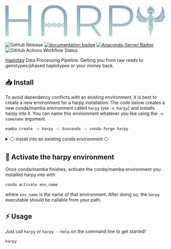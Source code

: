 [![logo](https://github.com/pdimens/harpy/blob/docs/static/logo_trans.png?raw=true)](https://pdimens.github.io/harpy)

![GitHub Release](https://img.shields.io/github/v/release/pdimens/harpy?style=for-the-badge&logo=hackthebox&logoColor=ffffff)
[![documentation badge](https://img.shields.io/badge/read%20the-documentation-fbab3a?style=for-the-badge&logo=searxng&logoColor=ffffff)](https://pdimens.github.io/harpy) 
[![Anaconda-Server Badge](https://img.shields.io/conda/dn/bioconda/harpy.svg?style=for-the-badge&logo=docusign&logoColor=ffffff)](https://anaconda.org/bioconda/harpy)
![GitHub Actions Workflow Status](https://img.shields.io/github/actions/workflow/status/pdimens/harpy/tests.yml?style=for-the-badge&logo=cachet&logoColor=ffffff)

[Haplotag](https://doi.org/10.1073/pnas.2015005118) Data Processing Pipeline. Getting you from raw reads to genotypes/phased haplotypes or your money back.


## 📥 Install 
To avoid dependency conflicts with an existing environment, it is best to create a new environment for a harpy installation. The code below creates a new conda/mamba environment called `harpy` (via `-n harpy`) and installs harpy into it. You can name this environment whatever you like using the `-n somename` argument. 
```bash
mamba create -n harpy -c bioconda -c conda-forge harpy
```

<details>
  <summary>⚪️ install into an existing conda environment ⚪️</summary>

  ---
  
If you wish to install harpy and its dependencies into an existing environment, activate that environment (`conda activate env_name`) and execute this installation code:
```bash
mamba install -c bioconda -c conda-forge harpy
```
Or provide `-n envname` to install it into an existing environment named `envname`
```bash
mamba install -n envname -c bioconda -c conda-forge harpy
```

---

</details>

## 🌟 Activate the harpy environment
Once conda/mamba finishes, activate the conda/mamba environment you installed harpy into with
```bash
conda activate env_name
```
where `env_name` is the name of that environment. After doing so, the `harpy` executable should be callable from your path.


## ⚡ Usage
Just call `harpy` or `harpy --help` on the command line to get started!
```bash
harpy
```
